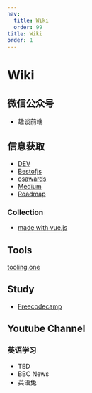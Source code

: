 ```yaml
---
nav:
  title: Wiki
  order: 99
title: Wiki
order: 1
---
```


# Wiki

## 微信公众号

- 趣谈前端

## 信息获取

- [DEV](https://dev.to/)
- [Bestofjs](https://bestofjs.org/)
- [osawards](https://osawards.com/)
- [Medium](https://medium.com/)
- [Roadmap](https://roadmap.sh/)

### Collection

- [made with vue.js](https://madewithvuejs.com/)

## Tools

[tooling.one](https://tooling.one/)

## Study

- [Freecodecamp](https://www.freecodecamp.org/)

## Youtube Channel

### 英语学习

- TED
- BBC News
- 英语兔

